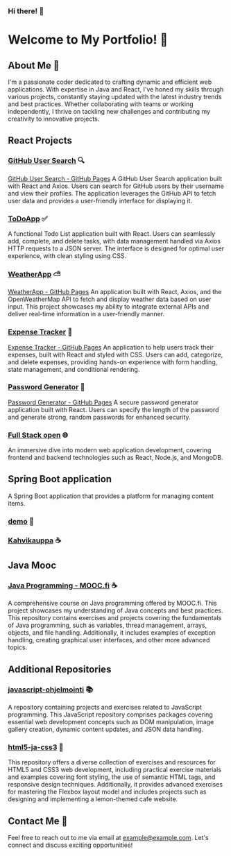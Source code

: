 ### Hi there! 👋
# Welcome to My Portfolio! 🎉

## About Me 💼
I'm a passionate coder dedicated to crafting dynamic and efficient web applications. With expertise in Java and React, I've honed my skills through various projects, constantly staying updated with the latest industry trends and best practices. Whether collaborating with teams or working independently, I thrive on tackling new challenges and contributing my creativity to innovative projects.

## React Projects 

### [GitHub User Search](https://github.com/Shahtaa/github-user-search-app) 🔍
[GitHub User Search - GitHub Pages](https://shahtaa.github.io/github-user-search-app/)
A GitHub User Search application built with React and Axios. Users can search for GitHub users by their username and view their profiles. The application leverages the GitHub API to fetch user data and provides a user-friendly interface for displaying it.

### [ToDoApp](https://github.com/Shahtaa/todoapp) ✅
A functional Todo List application built with React. Users can seamlessly add, complete, and delete tasks, with data management handled via Axios HTTP requests to a JSON server. The interface is designed for optimal user experience, with clean styling using CSS.

### [WeatherApp](https://github.com/Shahtaa/WeatherApp) ⛅
[WeatherApp - GitHub Pages](https://shahtaa.github.io/WeatherApp/)
An application built with React, Axios, and the OpenWeatherMap API to fetch and display weather data based on user input. This project showcases my ability to integrate external APIs and deliver real-time information in a user-friendly manner.

### [Expense Tracker](https://github.com/Shahtaa/expense-tracker) 💸
[Expense Tracker - GitHub Pages](https://shahtaa.github.io/expense-tracker/)
An application to help users track their expenses, built with React and styled with CSS. Users can add, categorize, and delete expenses, providing hands-on experience with form handling, state management, and conditional rendering.

### [Password Generator](https://github.com/Shahtaa/password-generator) 🔐
[Password Generator - GitHub Pages](https://shahtaa.github.io/password-generator/)
A secure password generator application built with React. Users can specify the length of the password and generate strong, random passwords for enhanced security.

### [Full Stack open](https://github.com/Shahtaa/hy-fullstack-part-1) 🌐
An immersive dive into modern web application development, covering frontend and backend technologies such as React, Node.js, and MongoDB.

## Spring Boot application
A Spring Boot application that provides a platform for managing content items.
### [demo](https://github.com/Shahtaa/demo) 🚀
### [Kahvikauppa](https://github.com/Shahtaa/kahvikauppa) ☕

## Java Mooc 

### [Java Programming - MOOC.fi](https://github.com/Shahtaa/hbc-java23S) ☕
A comprehensive course on Java programming offered by MOOC.fi. This project showcases my understanding of Java concepts and best practices.
This repository contains exercises and projects covering the fundamentals of Java programming, such as variables, thread management, arrays, objects, and file handling. Additionally, it includes examples of exception handling, creating graphical user interfaces, and other more advanced topics.
## Additional Repositories

### [javascript-ohjelmointi](https://github.com/Shahtaa/javascript-ohjelmointi) 📚
A repository containing projects and exercises related to JavaScript programming. This JavaScript repository comprises packages covering essential web development concepts such as DOM manipulation, image gallery creation, dynamic content updates, and JSON data handling.

### [html5-ja-css3](https://github.com/Shahtaa/html5-ja-css3) 🎨
This repository offers a diverse collection of exercises and resources for HTML5 and CSS3 web development, including practical exercise materials and examples covering font styling, the use of semantic HTML tags, and responsive design techniques. Additionally, it provides advanced exercises for mastering the Flexbox layout model and includes projects such as designing and implementing a lemon-themed cafe website.

## Contact Me 📧
Feel free to reach out to me via email at [example@example.com](mailto:example@example.com). Let's connect and discuss exciting opportunities!
